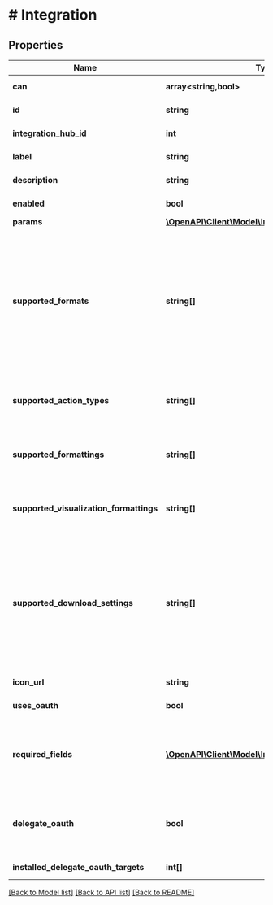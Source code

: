# # Integration

## Properties

Name | Type | Description | Notes
------------ | ------------- | ------------- | -------------
**can** | **array<string,bool>** | Operations the current user is able to perform on this object | [optional] [readonly]
**id** | **string** | ID of the integration. | [optional] [readonly]
**integration_hub_id** | **int** | ID of the integration hub. | [optional] [readonly]
**label** | **string** | Label for the integration. | [optional] [readonly]
**description** | **string** | Description of the integration. | [optional] [readonly]
**enabled** | **bool** | Whether the integration is available to users. | [optional]
**params** | [**\OpenAPI\Client\Model\IntegrationParam[]**](IntegrationParam.md) | Array of params for the integration. | [optional]
**supported_formats** | **string[]** | A list of data formats the integration supports. If unspecified, the default is all data formats. Valid values are: \&quot;txt\&quot;, \&quot;csv\&quot;, \&quot;inline_json\&quot;, \&quot;json\&quot;, \&quot;json_label\&quot;, \&quot;json_detail\&quot;, \&quot;json_detail_lite_stream\&quot;, \&quot;xlsx\&quot;, \&quot;html\&quot;, \&quot;wysiwyg_pdf\&quot;, \&quot;assembled_pdf\&quot;, \&quot;wysiwyg_png\&quot;, \&quot;csv_zip\&quot;. | [optional] [readonly]
**supported_action_types** | **string[]** | A list of action types the integration supports. Valid values are: \&quot;cell\&quot;, \&quot;query\&quot;, \&quot;dashboard\&quot;. | [optional] [readonly]
**supported_formattings** | **string[]** | A list of formatting options the integration supports. If unspecified, defaults to all formats. Valid values are: \&quot;formatted\&quot;, \&quot;unformatted\&quot;. | [optional] [readonly]
**supported_visualization_formattings** | **string[]** | A list of visualization formatting options the integration supports. If unspecified, defaults to all formats. Valid values are: \&quot;apply\&quot;, \&quot;noapply\&quot;. | [optional] [readonly]
**supported_download_settings** | **string[]** | A list of all the download mechanisms the integration supports. The order of values is not significant: Looker will select the most appropriate supported download mechanism for a given query. The integration must ensure it can handle any of the mechanisms it claims to support. If unspecified, this defaults to all download setting values. Valid values are: \&quot;push\&quot;, \&quot;url\&quot;. | [optional] [readonly]
**icon_url** | **string** | URL to an icon for the integration. | [optional] [readonly]
**uses_oauth** | **bool** | Whether the integration uses oauth. | [optional] [readonly]
**required_fields** | [**\OpenAPI\Client\Model\IntegrationRequiredField[]**](IntegrationRequiredField.md) | A list of descriptions of required fields that this integration is compatible with. If there are multiple entries in this list, the integration requires more than one field. If unspecified, no fields will be required. | [optional] [readonly]
**delegate_oauth** | **bool** | Whether the integration uses delegate oauth, which allows federation between an integration installation scope specific entity (like org, group, and team, etc.) and Looker. | [optional] [readonly]
**installed_delegate_oauth_targets** | **int[]** | Whether the integration is available to users. | [optional]

[[Back to Model list]](../../README.md#models) [[Back to API list]](../../README.md#endpoints) [[Back to README]](../../README.md)
